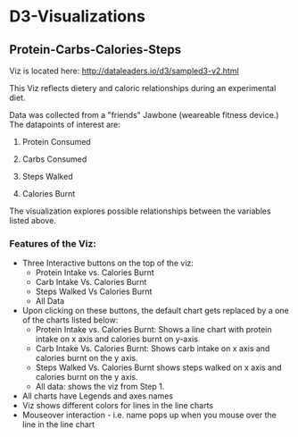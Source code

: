 # D3-Visualizations

## Protein-Carbs-Calories-Steps 
Viz is located here: http://dataleaders.io/d3/sampled3-v2.html

This Viz reflects dietery and caloric relationships during an experimental diet. 

Data was collected from a "friends" Jawbone (weareable fitness device.) The datapoints of interest are:

1. Protein Consumed

2. Carbs Consumed

3. Steps Walked

4. Calories Burnt

The visualization explores possible relationships between the variables listed above. 

### Features of the Viz:
- Three Interactive buttons on the top of the viz:
    - Protein Intake vs. Calories Burnt
    - Carb Intake Vs. Calories Burnt
    - Steps Walked Vs Calories Burnt
    - All Data
- Upon clicking on these buttons, the default chart gets replaced by a one of the charts listed below:
    - Protein Intake vs. Calories Burnt: Shows a line chart with protein intake on x axis and calories burnt on y-axis
    - Carb Intake Vs. Calories Burnt: Shows carb intake on x axis and calories burnt on the y axis.
    - Steps Walked Vs. Calories Burnt shows steps walked on x axis and calories burnt on the y axis.
    - All data: shows the viz from Step 1.
- All charts have Legends and axes names
- Viz shows different colors for lines in the line charts
- Mouseover interaction - i.e. name pops up when you mouse over the line in the line chart
